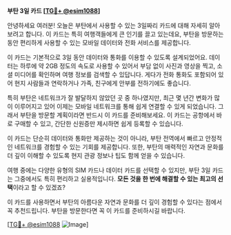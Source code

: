 **부탄 3일 카드 [[TG💪+ @esim1088](https://t.me/s/esim1088)]**

안녕하세요 여러분! 오늘은 부탄에서 사용할 수 있는 3일짜리 카드에 대해 자세히 알아보려고 합니다. 이 카드는 특히 여행객들에게 큰 인기를 끌고 있는데요, 부탄을 방문하는 동안 편리하게 사용할 수 있는 모바일 데이터와 전화 서비스를 제공합니다.

이 카드는 기본적으로 3일 동안 데이터와 통화를 이용할 수 있도록 설계되었어요. 데이터는 하루에 약 2GB 정도의 속도로 사용할 수 있어서 부담 없이 사진과 영상을 찍고, 소셜 미디어를 확인하며 여행 정보를 검색할 수 있답니다. 게다가 전화 통화도 포함되어 있어 현지 사람들과 연락하거나 가족, 친구에게 안부를 전하기에도 좋습니다.

특히 부탄은 네트워크가 잘 발달하지 않았던 곳 중 하나였지만, 최근 몇 년간 변화가 많이 이루어지고 있어 이제는 모바일 네트워크를 통해 쉽게 연결할 수 있게 되었습니다. 그래서 부탄을 방문할 계획이라면 반드시 이 카드를 준비해보세요. 이 카드는 공항에서 바로 구매할 수 있고, 간단한 신원증만 제시하면 쉽게 등록할 수 있습니다.

이 카드는 단순히 데이터와 통화만 제공하는 것이 아니라, 부탄 전역에서 빠르고 안정적인 네트워크를 경험할 수 있는 기회를 제공합니다. 또한, 부탄의 매력적인 자연과 문화를 더 깊이 이해할 수 있도록 현지 관광 정보나 팁도 함께 얻을 수 있습니다.

여행 중에는 다양한 유형의 SIM 카드나 데이터 카드를 선택할 수 있지만, 부탄 3일 카드는 그중에서도 특히 편리하고 실용적입니다. **모든 것을 한 번에 해결할 수 있는 최고의 선택**이라고 할 수 있겠죠? 

이 카드를 사용하면서 부탄의 아름다운 자연과 문화를 더 깊이 경험할 수 있다는 점에서 꼭 추천드립니다. 부탄을 방문한다면 꼭 이 카드를 준비하시길 바랍니다. 

[[TG💪+ @esim1088](https://t.me/s/esim1088) ![Image](https://i.postimg.cc/Y0z9fWf4/image.png)]
